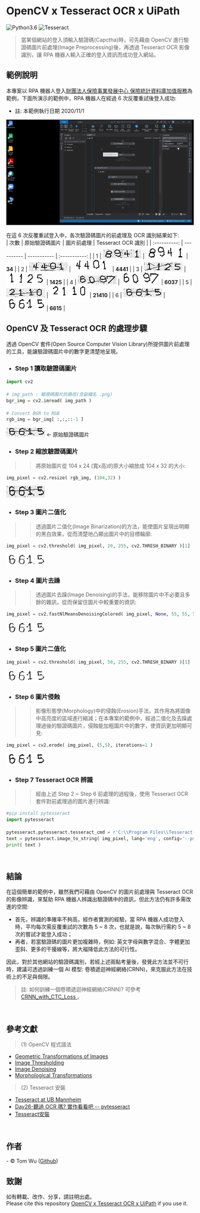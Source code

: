 # OpenCV x Tesseract OCR x UiPath   
![Python3.6](https://img.shields.io/badge/Python-3.6-blue.svg) ![Tesseract](https://img.shields.io/badge/Tesseract-5.0.0_alpha_(20200328)-green.svg)

> 當某個網站的登入須輸入驗證碼(Capctha)時，可先藉由 OpenCV 進行驗證碼圖片前處理(Image Preprocessing)後，再透過 Tesseract OCR 影像識別，讓 RPA 機器人輸入正確的登入資訊而成功登入網站。   


## 範例說明  
本專案以 RPA 機器人登入[財團法人保險事業發展中心 保險統計資料庫加值服務](http://insdb.tii.org.tw/pivot/)為範例，下面所演示的範例中，RPA 機器人在經過 6 次反覆重試後登入成功:  
- 註: 本範例執行日期 2020/11/1  

![image](./Demo.gif)

在這 6 次反覆重試登入中，各次驗證碼圖片的前處理及 OCR 識別結果如下:     
| 次數 | 原始驗證碼圖片 | 圖片前處理 | Tesseract OCR 識別 |
| :----------: | ---------- | ----------- | :-----------: |
| 1 | ![image](./Captcha_Images/1st_Captcha.png) | ![image](./Captcha_Images/1st_Prediction__34.png) | **34** |
| 2 | ![image](./Captcha_Images/2nd_Captcha.png) | ![image](./Captcha_Images/2nd_Prediction__4441.png) | **4441** |
| 3 | ![image](./Captcha_Images/3rd_Captcha.png) | ![image](./Captcha_Images/3rd_Prediction__1425.png) | **1425** |
| 4 | ![image](./Captcha_Images/4th_Captcha.png) | ![image](./Captcha_Images/4th_Prediction__6037.png) | **6037** |
| 5 | ![image](./Captcha_Images/5th_Captcha.png) | ![image](./Captcha_Images/5th_Prediction__21410.png) | **21410** |
| 6 | ![image](./Captcha_Images/6th_Captcha.png) | ![image](./Captcha_Images/6th_Prediction__6615.png) | **6615** |
<br/>   
 
   
## OpenCV 及 Tesseract OCR 的處理步驟    
透過 OpenCV 套件(Open Source Computer Vision Library)所提供圖片前處理的工具，能讓驗證碼圖片中的數字更清楚地呈現。
 
- ### Step 1 讀取驗證碼圖片 
```python
import cv2

# img_path : 驗證碼圖片的路徑(含副檔名 .png)
bgr_img = cv2.imread( img_path )

# Convert BGR to RGB
rgb_img = bgr_img[ :,:,::-1 ]
```   
![image](./Captcha_Images_Preprocessing/Step_1_Loading.png) &larr; 原始驗證碼圖片

- ### Step 2 縮放驗證碼圖片   
>> 將原始圖片從 104 x 24 (寬x高)的原大小縮放成 104 x 32 的大小:
```python
img_pixel = cv2.resize( rgb_img, (104,32) )
```  
![image](./Captcha_Images_Preprocessing/Step_2_Resize.png) 

- ### Step 3 圖片二值化  
>> 透過圖片二值化(Image Binarization)的方法，能使圖片呈現出明顯的黑白效果，從而清楚地凸顯出圖片中的目標輪廓:
```python
img_pixel = cv2.threshold( img_pixel, 20, 255, cv2.THRESH_BINARY )[1]
```  
![image](./Captcha_Images_Preprocessing/Step_3_Thresholding.png)

- ### Step 4 圖片去躁  
>> 透過圖片去躁(Image Denoising)的手法，能移除圖片中不必要且多餘的雜訊，從而保留住圖片中較重要的資訊:
```python
img_pixel = cv2.fastNlMeansDenoisingColored( img_pixel, None, 55, 55, 5, 15 )
```  
![image](./Captcha_Images_Preprocessing/Step_4_Denoising.png)

- ### Step 5 圖片二值化  
```python
img_pixel = cv2.threshold( img_pixel, 50, 255, cv2.THRESH_BINARY )[1]
```  
![image](./Captcha_Images_Preprocessing/Step_5_Thresholding.png)

- ### Step 6 圖片侵蝕  
>> 影像形態學(Morphology)中的侵蝕(Erosion)手法，其作用為將圖像中高亮度的區域進行縮減；在本專案的範例中，經過二值化及去躁處理過後的驗證碼圖片，侵蝕能加粗圖片中的數字，使資訊更加明顯可見:
```python
img_pixel = cv2.erode( img_pixel, (5,5), iterations=1 )
```  
![image](./Captcha_Images_Preprocessing/Step_6_Erosion.png)

- ### Step 7 Tesseract OCR 辨識  
>> 經由上述 Step 2 ~ Step 6 前處理的過程後，使用 Tesseract OCR 套件對前處理過的圖片進行辨識:  
```python
#pip install pytesseract
import pytesseract

pytesseract.pytesseract.tesseract_cmd = r'C:\\Program Files\\Tesseract-OCR\\tesseract.exe'
text = pytesseract.image_to_string( img_pixel, lang='eng', config='--psm 7 --oem 3 -c tessedit_char_whitelist=0123456789' ) 
print( text )
```  
<br/>  


## 結論    
在這個簡單的範例中，雖然我們可藉由 OpenCV 的圖片前處理與 Tesseract OCR 的影像辨識，來幫助 RPA 機器人辨識出驗證碼中的資訊，但此方法仍有許多需改進的空間: 
- 首先，辨識的準確率不夠高，經作者實測的經驗，當 RPA 機器人成功登入時，平均每次需反覆重試的次數為 5 ~ 8 次，也就是說，每次執行需約 5 ~ 8 次的嘗試才能登入成功；
- 再者，若當驗證碼的圖片更加複雜時，例如: 英文字母與數字混合、字體更加歪斜、更多的干擾線等，將大福降低此方法的可行性。   

因此，對於其他網站的驗證碼識別，若經上述兩點考量後，發覺此方法並不可行時，建議可透過訓練一個 AI 模型: 卷積遞迴神經網絡(CRNN)，來克服此方法在技術上的不足與侷限。  
> 註: 如何訓練一個卷積遞迴神經網絡(CRNN)? 可參考[ CRNN_with_CTC_Loss ](https://github.com/YenLinWu/CRNN_with_CTC_Loss)。
<br/>  


## 參考文獻  
> (1) OpenCV 程式語法
- [Geometric Transformations of Images](https://opencv-python-tutroals.readthedocs.io/en/latest/py_tutorials/py_imgproc/py_geometric_transformations/py_geometric_transformations.html?highlight=resize "OpenCV 圖片縮放") 
- [Image Thresholding](https://opencv-python-tutroals.readthedocs.io/en/latest/py_tutorials/py_imgproc/py_thresholding/py_thresholding.html "OpenCV 圖片二值化")
- [Image Denoising](https://opencv-python-tutroals.readthedocs.io/en/latest/py_tutorials/py_photo/py_non_local_means/py_non_local_means.html "OpenCV 圖片去躁")
- [Morphological Transformations](https://opencv-python-tutroals.readthedocs.io/en/latest/py_tutorials/py_imgproc/py_morphological_ops/py_morphological_ops.html "OpenCV 圖片侵蝕")  
> (2) Tesseract 安裝
- [Tesseract at UB Mannheim](https://github.com/UB-Mannheim/tesseract/wiki "Tesseract 安裝檔下載")
- [Day26-聽過 OCR 嗎? 實作看看吧 -- pytesseract](https://ithelp.ithome.com.tw/articles/10227263 "Tesseract 安裝及實作")
- [Tesseract安裝](https://ithelp.ithome.com.tw/articles/10233316 "Tesseract 安裝步驟")
<br/>   
  

## 作者
<span> - &copy; Tom Wu (<a href="https://github.com/YenLinWu">Github</a>) </span>   
  
  
## 致謝  
如有轉載、改作、分享，請註明出處。  
Please cite this repository [OpenCV x Tesseract OCR x UiPath](https://github.com/YenLinWu/RPA_UiPath/tree/master/OpenCV%20x%20Tesseract%20x%20UiPath) if you use it.
